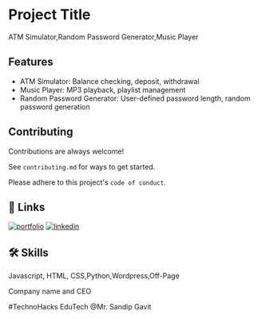 
# Project Title

ATM Simulator,Random Password Generator,Music Player

## Features

- ATM Simulator: Balance checking, deposit, withdrawal
- Music Player: MP3 playback, playlist management
- Random Password Generator: User-defined password length, random password generation

## Contributing

Contributions are always welcome!

See `contributing.md` for ways to get started.

Please adhere to this project's `code of conduct`.


## 🔗 Links
[![portfolio](https://img.shields.io/badge/my_portfolio-000?style=for-the-badge&logo=ko-fi&logoColor=white)](https://www.behance.net/saba_raheem)
[![linkedin](https://img.shields.io/badge/linkedin-0A66C2?style=for-the-badge&logo=linkedin&logoColor=white)](https://www.linkedin.com/in/sabaraheem/)



## 🛠 Skills
Javascript, HTML, CSS,Python,Wordpress,Off-Page

Company name and CEO

#TechnoHacks EduTech
@Mr. Sandip Gavit

